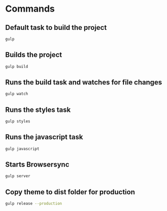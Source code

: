 # Commands

## Default task to build the project

```bash
gulp
```

## Builds the project

```bash
gulp build
```

## Runs the build task and watches for file changes

```bash
gulp watch
```

## Runs the styles task

```bash
gulp styles
```

## Runs the javascript task

```bash
gulp javascript
```

## Starts Browsersync

```bash
gulp server
```

## Copy theme to dist folder for production

```bash
gulp release --production
```
